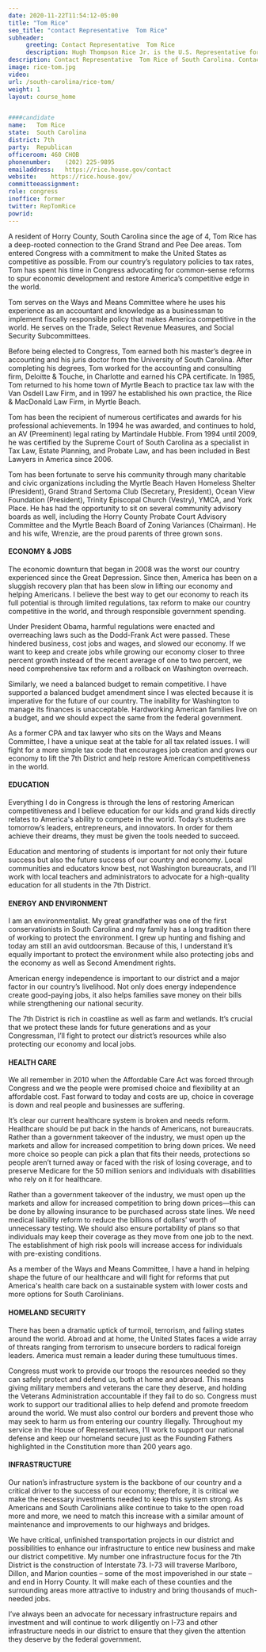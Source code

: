 ```yaml
---
date: 2020-11-22T11:54:12-05:00
title: "Tom Rice"
seo_title: "contact Representative  Tom Rice"
subheader:
     greeting: Contact Representative  Tom Rice 
     description: Hugh Thompson Rice Jr. is the U.S. Representative for South Carolina's 7th congressional district. Elected to the 113th Congress in November 2012, he is a conservative Republican. He was a member of the freshman class chosen to sit at the House Republican leadership table.
description: Contact Representative  Tom Rice of South Carolina. Contact information for Tom Rice includes email address, phone number, and mailing address.
image: rice-tom.jpg
video: 
url: /south-carolina/rice-tom/
weight: 1
layout: course_home


####candidate
name:	Tom Rice
state:	South Carolina
district: 7th
party:	Republican
officeroom:	460 CHOB
phonenumber:	(202) 225-9895
emailaddress:	https://rice.house.gov/contact
website:	https://rice.house.gov/
committeeassignment: 
role: congress
inoffice: former
twitter: RepTomRice
powrid: 
---
```


A resident of Horry County, South Carolina since the age of 4, Tom Rice has a deep-rooted connection to the Grand Strand and Pee Dee areas. Tom entered Congress with a commitment to make the United States as competitive as possible. From our country’s regulatory policies to tax rates, Tom has spent his time in Congress advocating for common-sense reforms to spur economic development and restore America’s competitive edge in the world.

Tom serves on the Ways and Means Committee where he uses his experience as an accountant and knowledge as a businessman to implement fiscally responsible policy that makes America competitive in the world. He serves on the Trade, Select Revenue Measures, and Social Security Subcommittees. 

Before being elected to Congress, Tom earned both his master’s degree in accounting and his juris doctor from the University of South Carolina. After completing his degrees, Tom worked for the accounting and consulting firm, Deloitte & Touche, in Charlotte and earned his CPA certificate. In 1985, Tom returned to his home town of Myrtle Beach to practice tax law with the Van Osdell Law Firm, and in 1997 he established his own practice, the Rice & MacDonald Law Firm, in Myrtle Beach.

Tom has been the recipient of numerous certificates and awards for his professional achievements. In 1994 he was awarded, and continues to hold, an AV (Preeminent) legal rating by Martindale Hubble. From 1994 until 2009, he was certified by the Supreme Court of South Carolina as a specialist in Tax Law, Estate Planning, and Probate Law, and has been included in Best Lawyers in America since 2006.

Tom has been fortunate to serve his community through many charitable and civic organizations including the Myrtle Beach Haven Homeless Shelter (President), Grand Strand Sertoma Club (Secretary, President), Ocean View Foundation (President), Trinity Episcopal Church (Vestry), YMCA, and York Place. He has had the opportunity to sit on several community advisory boards as well, including the Horry County Probate Court Advisory Committee and the Myrtle Beach Board of Zoning Variances (Chairman). He and his wife, Wrenzie, are the proud parents of three grown sons.

#### ECONOMY & JOBS
The economic downturn that began in 2008 was the worst our country experienced since the Great Depression. Since then, America has been on a sluggish recovery plan that has been slow in lifting our economy and helping Americans. I believe the best way to get our economy to reach its full potential is through limited regulations, tax reform to make our country competitive in the world, and through responsible government spending.

Under President Obama, harmful regulations were enacted and overreaching laws such as the Dodd-Frank Act were passed. These hindered business, cost jobs and wages, and slowed our economy. If we want to keep and create jobs while growing our economy closer to three percent growth instead of the recent average of one to two percent, we need comprehensive tax reform and a rollback on Washington overreach.

Similarly, we need a balanced budget to remain competitive. I have supported a balanced budget amendment since I was elected because it is imperative for the future of our country. The inability for Washington to manage its finances is unacceptable. Hardworking American families live on a budget, and we should expect the same from the federal government.

As a former CPA and tax lawyer who sits on the Ways and Means Committee, I have a unique seat at the table for all tax related issues. I will fight for a more simple tax code that encourages job creation and grows our economy to lift the 7th District and help restore American competitiveness in the world.

#### EDUCATION
Everything I do in Congress is through the lens of restoring American competitiveness and I believe education for our kids and grand kids directly relates to America's ability to compete in the world. Today’s students are tomorrow’s leaders, entrepreneurs, and innovators. In order for them achieve their dreams, they must be given the tools needed to succeed.

Education and mentoring of students is important for not only their future success but also the future success of our country and economy. Local communities and educators know best, not Washington bureaucrats, and I’ll work with local teachers and administrators to advocate for a high-quality education for all students in the 7th District.

#### ENERGY AND ENVIRONMENT
I am an environmentalist. My great grandfather was one of the first conservationists in South Carolina and my family has a long tradition there of working to protect the environment. I grew up hunting and fishing and today am still an avid outdoorsman. Because of this, I understand it’s equally important to protect the environment while also protecting jobs and the economy as well as Second Amendment rights.

American energy independence is important to our district and a major factor in our country’s livelihood. Not only does energy independence create good-paying jobs, it also helps families save money on their bills while strengthening our national security.

The 7th District is rich in coastline as well as farm and wetlands. It’s crucial that we protect these lands for future generations and as your Congressman, I’ll fight to protect our district’s resources while also protecting our economy and local jobs.

#### HEALTH CARE
We all remember in 2010 when the Affordable Care Act was forced through Congress and we the people were promised choice and flexibility at an affordable cost. Fast forward to today and costs are up, choice in coverage is down and real people and businesses are suffering.

It’s clear our current healthcare system is broken and needs reform. Healthcare should be put back in the hands of Americans, not bureaucrats. Rather than a government takeover of the industry, we must open up the markets and allow for increased competition to bring down prices. We need more choice so people can pick a plan that fits their needs, protections so people aren’t turned away or faced with the risk of losing coverage, and to preserve Medicare for the 50 million seniors and individuals with disabilities who rely on it for healthcare.

Rather than a government takeover of the industry, we must open up the markets and allow for increased competition to bring down prices—this can be done by allowing insurance to be purchased across state lines. We need medical liability reform to reduce the billions of dollars’ worth of unnecessary testing. We should also ensure portability of plans so that individuals may keep their coverage as they move from one job to the next. The establishment of high risk pools will increase access for individuals with pre-existing conditions.

As a member of the Ways and Means Committee, I have a hand in helping shape the future of our healthcare and will fight for reforms that put America's health care back on a sustainable system with lower costs and more options for South Carolinians.

#### HOMELAND SECURITY
There has been a dramatic uptick of turmoil, terrorism, and failing states around the world. Abroad and at home, the United States faces a wide array of threats ranging from terrorism to unsecure borders to radical foreign leaders. America must remain a leader during these tumultuous times.

Congress must work to provide our troops the resources needed so they can safely protect and defend us, both at home and abroad. This means giving military members and veterans the care they deserve, and holding the Veterans Administration accountable if they fail to do so. Congress must work to support our traditional allies to help defend and promote freedom around the world. We must also control our borders and prevent those who may seek to harm us from entering our country illegally. Throughout my service in the House of Representatives, I’ll work to support our national defense and keep our homeland secure just as the Founding Fathers highlighted in the Constitution more than 200 years ago.

#### INFRASTRUCTURE
Our nation’s infrastructure system is the backbone of our country and a critical driver to the success of our economy; therefore, it is critical we make the necessary investments needed to keep this system strong. As Americans and South Carolinians alike continue to take to the open road more and more, we need to match this increase with a similar amount of maintenance and improvements to our highways and bridges.

We have critical, unfinished transportation projects in our district and possibilities to enhance our infrastructure to entice new business and make our district competitive. My number one infrastructure focus for the 7th District is the construction of Interstate 73. I-73 will traverse Marlboro, Dillon, and Marion counties – some of the most impoverished in our state – and end in Horry County. It will make each of these counties and the surrounding areas more attractive to industry and bring thousands of much-needed jobs.

I’ve always been an advocate for necessary infrastructure repairs and investment and will continue to work diligently on I-73 and other infrastructure needs in our district to ensure that they given the attention they deserve by the federal government.
 